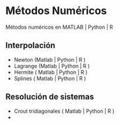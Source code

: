 # Métodos Numéricos

Métodos numéricos en MATLAB | Python | R

## Interpolación

  - Newton (Matlab | Python | R )
  - Lagrange (Matlab | Python | R )
  - Hermite ( Matlab | Python | R )
  - Splines ( Matlab | Python | R )


## Resolución de sistemas

  - Crout tridiagonales ( Matlab | Python | R )
  - 